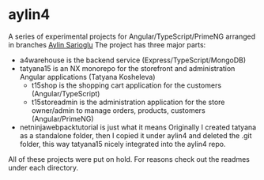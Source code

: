 # aylin4
A series of experimental projects for Angular/TypeScript/PrimeNG arranged in branches [Aylin Sarioglu](https://www.vakifbanksporkulubu.com/en/news-details/Aylin-Sarioglu-signed-with-VakifBank-n2055)
The project has three major parts:
- a4warehouse is the backend service (Express/TypeScript/MongoDB)
- tatyana15 is an NX monorepo for the storefront and administration Angular applications (Tatyana Kosheleva)
    - t15shop is the shopping cart application for the customers (Angular/TypeScript)
    - t15storeadmin is the administration application for the store owner/admin to manage orders, products, customers (Angular/PrimeNG)
- netninjawebpacktutorial is just what it means
Originally I created tatyana as a standalone folder, then I copied it under aylin4 and deleted the .git folder, this way tatyana15 nicely integrated into the aylin4 repo.

All of these projects were put on hold. For reasons check out the readmes under each directory.
